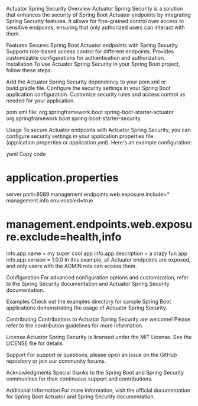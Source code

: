 Actuator Spring Security
Overview
Actuator Spring Security is a solution that enhances the security of Spring Boot Actuator endpoints by integrating Spring Security features. It allows for fine-grained control over access to sensitive endpoints, ensuring that only authorized users can interact with them.

Features
Secures Spring Boot Actuator endpoints with Spring Security.
Supports role-based access control for different endpoints.
Provides customizable configurations for authentication and authorization.
Installation
To use Actuator Spring Security in your Spring Boot project, follow these steps:

Add the Actuator Spring Security dependency to your pom.xml or build.gradle file.
Configure the security settings in your Spring Boot application configuration.
Customize security rules and access control as needed for your application.

pom.xml file: 
<dependency>
    <groupId>org.springframework.boot</groupId>
    <artifactId>spring-boot-starter-actuator</artifactId>
</dependency>
<dependency>
    <groupId>org.springframework.boot</groupId>
    <artifactId>spring-boot-starter-security</artifactId>
</dependency>

Usage
To secure Actuator endpoints with Actuator Spring Security, you can configure security settings in your application properties file (application.properties or application.yml). Here's an example configuration:

yaml
Copy code
# application.properties
server.port=8089
management.endpoints.web.exposure.include=*
management.info.env.enabled=true


# management.endpoints.web.exposure.exclude=health,info
info.app.name = my super cool app
info.app.description = a crazy fun app
info.app.version = 1.0.0
In this example, all Actuator endpoints are exposed, and only users with the ADMIN role can access them.

Configuration
For advanced configuration options and customization, refer to the Spring Security documentation and Actuator Spring Security documentation.

Examples
Check out the examples directory for sample Spring Boot applications demonstrating the usage of Actuator Spring Security.

Contributing
Contributions to Actuator Spring Security are welcome! Please refer to the contribution guidelines for more information.

License
Actuator Spring Security is licensed under the MIT License. See the LICENSE file for details.

Support
For support or questions, please open an issue on the GitHub repository or join our community forums.

Acknowledgments
Special thanks to the Spring Boot and Spring Security communities for their continuous support and contributions.

Additional Information
For more information, visit the official documentation for Spring Boot Actuator and Spring Security documentation.
